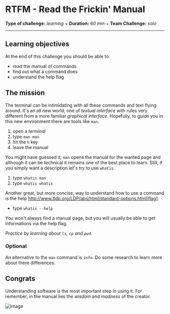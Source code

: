 # RTFM - Read the Frickin' Manual

**Type of challenge:** *learning* +
**Duration:** *60 min* +
**Team Challenge:** *solo*

-----

## Learning objectives

At the end of this challenge you should be able to:

* read the manual of commands
* find out what a command does
* understand the help flag


## The mission

The terminal can be intimidating with all these commands and text flying around.
It's an all new world, one of _textual interface_ with rules very different from
a more familiar _graphical interface_. Hopefully, to guide you in this new
environment there are tools like `man`.

1. open a *terminal*
2. type `man man`
3. hit the `h` key
4. leave the manual

You might have guessed it, `man` opens the manual for the wanted page and
although it can be technical it remains one of the best place to learn. Still,
if you simply want a description let's try to use `whatis`.

1. type `whatis man`
2. type `whatis whatis`

Another great, but more concise, way to understand how to use a command is the
help http://www.tldp.org/LDP/abs/html/standard-options.html[flag].

* type `whatis --help`

You won't always find a manual page, but you will usually be able to get
informations via the help flag.

*Practice by learning about `ls`, `cp` and `pwd`.*


### Optional

An alternative to the `man` command is `info`. Do some research to learn more
about there differences.


## Congrats

Understanding software is the most important step in using it. For remember, in
the manual lies the *wisdom* and *madness* of the creator.

![image](https://media.giphy.com/media/8dYmJ6Buo3lYY/giphy.gif)
